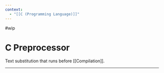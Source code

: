 ```yaml
---
context:
  - "[[C (Programming Language)]]"
---
```


#wip

# C Preprocessor

Text substitution that runs before [[Compilation]].

---

